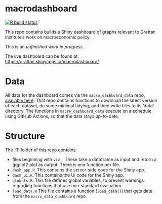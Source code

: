 
<!-- README.md is generated from README.Rmd. Please edit that file -->

# macrodashboard

<!-- badges: start -->

[![R build
status](https://github.com/grattan/macrodashboard/workflows/R-CMD-check/badge.svg)](https://github.com/grattan/macrodashboard/actions)
<!-- badges: end -->

This repo contains builds a Shiny dashboard of graphs relevant to
Grattan Institute’s work on macroeconomic policy.

This is an *unfinished work in progress*.

The live dashboard can be found at:
<https://grattan.shinyapps.io/macrodashboard/>

# Data

All data for the dashboard comes via the `macro_dashboard_data` repo,
[available here](https://github.com/grattan/macro_dashboard_data/). That
repo contains functions to download the latest version of each dataset,
do some minimal tidying, and then write files to its ‘data’ directory.
The functions in `macro_dashboard_data` execute on a schedule using
GitHub Actions, so that the data stays up-to-date.

# Structure

The ‘R’ folder of this repo contains:

-   files beginning with `viz_`. These take a dataframe as input and
    return a ggplot2 plot as output. There is one function per file.
-   `dash_app.R`. This contains the server-side code for the Shiny app.
-   `dash_ui.R`. This contains the UI code for the Shiny app.
-   `globals.R`. This file defines global variables, to prevent warnings
    regarding functions that use non-standard evaluation.
-   `load_data.R` This file contains a function (`load_data()`) that
    gets data from the `macro_data_dashboard` repo.
